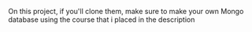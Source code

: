 On this project, if you'll clone them, make sure to make your own Mongo database using the course that i placed in the description
